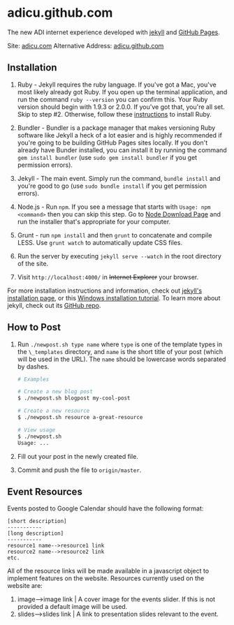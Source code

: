 adicu.github.com
================

The new ADI internet experience developed with [jekyll][1] and [GitHub Pages][2].

Site: [adicu.com][3]
Alternative Address: [adicu.github.com][4]

Installation
------------
1. Ruby - Jekyll requires the ruby language. If you've got a Mac, you've most likely already got Ruby. If you open up the terminal application, and run the command `ruby --version` you can confirm this. Your Ruby version should begin with 1.9.3 or 2.0.0. If you've got that, you're all set. Skip to step #2. Otherwise, follow these [instructions](https://www.ruby-lang.org/en/downloads/) to install Ruby.

2. Bundler - Bundler is a package manager that makes versioning Ruby software like Jekyll a heck of a lot easier and is highly recommended if you're going to be building GitHub Pages sites locally. If you don't already have Bunder installed, you can install it by running the command `gem install bundler` (use `sudo gem install bundler` if you get permission errors).

3. Jekyll - The main event. Simply run the command, `bundle install` and you're good to go (use `sudo bundle install` if you get permission errors).

3. Node.js - Run `npm`.  If you see a message that starts with `Usage: npm <command>` then you can skip this step. Go to [Node Download Page](http://nodejs.org/download/) and run the installer that's appropriate for your computer.

5. Grunt - run `npm install` and then `grunt` to concatenate and compile LESS. Use `grunt watch` to automatically update CSS files.

6. Run the server by executing `jekyll serve --watch` in the root directory of the site.

7. Visit `http://localhost:4000/` in ~~Internet Explorer~~ your browser.

For more installation instructions and information, check out [jekyll's installation page][5], or
this [Windows installation tutorial][6]. To learn more about jekyll, check out its [GitHub repo][7].

How to Post
-----------
1. Run `./newpost.sh type name` where `type` is one of the template
   types in the `\_templates` directory, and `name` is the short title of your
   post (which will be used in the URL).  The `name` should be lowercase words separated by dashes.
   ```bash
   # Examples

   # Create a new blog post
   $ ./newpost.sh blogpost my-cool-post
   
   # Create a new resource
   $ ./newpost.sh resource a-great-resource
   
   # View usage
   $ ./newpost.sh
   Usage: ...
   ```

2. Fill out your post in the newly created file.
3. Commit and push the file to `origin/master`.

Event Resources
---------------
Events posted to Google Calendar should have the following format:

```
[short description]
-----------
[long description]
-----------
resource1 name-->resource1 link
resource2 name-->resource2 link
etc.
```
All of the resource links will be made available in a javascript object to implement features on the website. Resources currently used on the website are:
1. image-->image link | A cover image for the events slider. If this is not provided a default image will be used.
2. slides-->slides link | A link to presentation slides relevant to the event.


[1]: http://jekyllrb.com/
[2]: http://pages.github.com/
[3]: http://www.adicu.com/
[4]: http://adicu.github.com/
[5]: https://github.com/mojombo/jekyll/wiki/install
[6]: http://www.madhur.co.in/blog/2011/09/01/runningjekyllwindows.html
[7]: https://github.com/mojombo/jekyll
[8]: http://daringfireball.net/projects/markdown/basics
